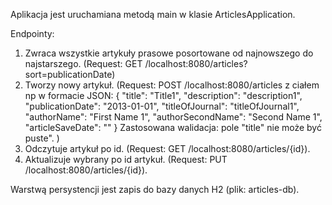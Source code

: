 Aplikacja jest uruchamiana metodą main w klasie ArticlesApplication.

Endpointy:
1. Zwraca wszystkie artykuły prasowe posortowane od najnowszego do najstarszego. (Request: GET /localhost:8080/articles?sort=publicationDate)
2. Tworzy nowy artykuł. (Request: POST /localhost:8080/articles z ciałem np w formacie JSON:
   {
   "title": "Title1",
   "description": "description1",
   "publicationDate": "2013-01-01",
   "titleOfJournal": "titleOfJournal1",
   "authorName": "First Name 1",
   "authorSecondName": "Second Name 1",
   "articleSaveDate": ""
   }
Zastosowana walidacja: pole "title" nie może być puste".
)
3. Odczytuje artykuł po id. (Request: GET /localhost:8080/articles/{id}).
4. Aktualizuje wybrany po id artykuł. (Request: PUT /localhost:8080/articles/{id}).

Warstwą persystencji jest zapis do bazy danych H2 (plik: articles-db).